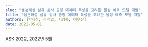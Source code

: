 ```yaml
---
slug: "생분해성 섬유 방사 공정 데이터 특성을 고려한 물성 예측 모델 개발"
title: "생분해성 섬유 방사 공정 데이터 특성을 고려한 물성 예측 모델 개발"
authors: [박세찬, 김덕엽, 서강복, 이우진]
date: 2022-05-01
---
```


ASK 2022, 2022년 5월
